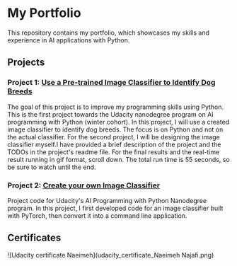 # My Portfolio

This repository contains my portfolio, which showcases my skills and experience in AI applications with Python.

## Projects

### Project 1: [Use a Pre-trained Image Classifier to Identify Dog Breeds](https://github.com/naeimehnajafi/Udacity_AI_portfolio/tree/810617298f7cf922aaadd5690bbbd40376189e97/ImageClassificationCNN)

The goal of this project is to improve my programming skills using Python. This is the first project towards the Udacity nanodegree program on AI programming with Python (winter cohort). In this project, I will use a created image classifier to identify dog breeds. The focus is on Python and not on the actual classifier. For the second project, I will be designing the image classifier myself.I have provided a brief description of the project and the TODOs in the project's readme file. For the final results and the real-time result running in gif format, scroll down. The total run time is 55 seconds, so be sure to watch until the end.

### Project 2: [Create your own Image Classifier](https://github.com/naeimehnajafi/Udacity_AI_portfolio/tree/810617298f7cf922aaadd5690bbbd40376189e97/Create_your_own_image_classifier)

Project code for Udacity's AI Programming with Python Nanodegree program. In this project, I first developed code for an image classifier built with PyTorch, then convert it into a command line application.

## Certificates

![Udacity certificate Naeimeh](udacity_certificate_Naeimeh Najafi.png)
